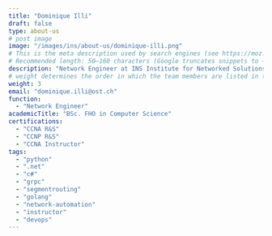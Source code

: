 ```yaml
---
title: "Dominique Illi"
draft: false
type: about-us
# post image
image: "/images/ins/about-us/dominique-illi.png"
# This is the meta description used by search engines (see https://moz.com/learn/seo/meta-description)
# Recommended length: 50–160 characters (Google truncates snippets to ~155–160 characters)
description: "Network Engineer at INS Institute for Networked Solutions in eastern Switzerland."
# weight determines the order in which the team members are listed in the about us page
weight: 3
email: "dominique.illi@ost.ch"
function: 
  - "Network Engineer"
academicTitle: "BSc. FHO in Computer Science"
certifications:
  - "CCNA R&S"
  - "CCNP R&S"
  - "CCNA Instructor"
tags:
  - "python" 
  - ".net"
  - "c#"
  - "grpc"
  - "segmentrouting"
  - "golang"
  - "network-automation"
  - "instructor"
  - "devops"
---
```

